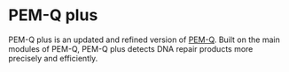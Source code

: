 # PEM-Q plus
PEM-Q plus is an updated and refined version of [PEM-Q](https://github.com/liumz93/PEM-Q/). Built on the main modules of PEM-Q, PEM-Q plus detects DNA repair products more precisely and efficiently.
